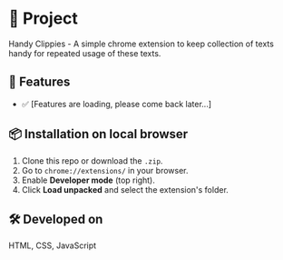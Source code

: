 # 🚀 Project
Handy Clippies - A simple chrome extension to keep collection of texts handy for repeated usage of these texts.


## 🧩 Features
<!-- Add features here -->
- ✅ [Features are loading, please come back later...]


## 📦 Installation on local browser

1. Clone this repo or download the `.zip`.
2. Go to `chrome://extensions/` in your browser.
3. Enable **Developer mode** (top right).
4. Click **Load unpacked** and select the extension's folder.


## 🛠️ Developed on

HTML, CSS, JavaScript